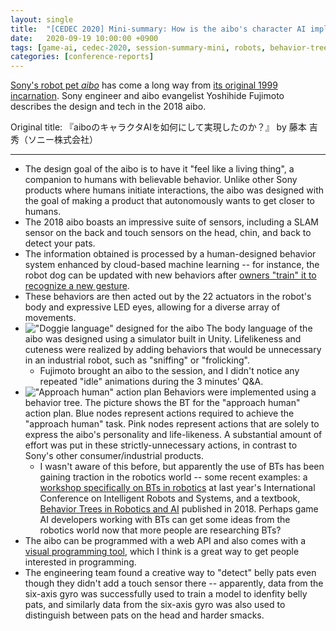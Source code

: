 ```yaml
---
layout: single
title:  "[CEDEC 2020] Mini-summary: How is the aibo's character AI implemented?"
date:   2020-09-19 10:00:00 +0900
tags: [game-ai, cedec-2020, session-summary-mini, robots, behavior-trees]
categories: [conference-reports]
---
```


[Sony's robot pet *aibo*](https://aibo.sony.jp/) has come a long way from [its original 1999 incarnation](https://www.sony.co.jp/SonyInfo/design/gallery/ERS-110/). Sony engineer and aibo evangelist Yoshihide Fujimoto describes the design and tech in the 2018 aibo.

Original title: 『aiboのキャラクタAIを如何にして実現したのか？』 by 藤本 吉秀（ソニー株式会社）

---

* The design goal of the aibo is to have it "feel like a living thing", a companion to humans with believable behavior. Unlike other Sony products where humans initiate interactions, the aibo was designed with the goal of making a product that autonomously wants to get closer to humans.
* The 2018 aibo boasts an impressive suite of sensors, including a SLAM sensor on the back and touch sensors on the head, chin, and back to detect your pats.
* The information obtained is processed by a human-designed behavior system enhanced by cloud-based machine learning -- for instance, the robot dog can be updated with new behaviors after [owners "train" it to recognize a new gesture](https://us.aibo.com/fan/challenge/snoot/).
* These behaviors are then acted out by the 22 actuators in the robot's body and expressive LED eyes, allowing for a diverse array of movements.
* !["Doggie language" designed for the aibo](https://i.imgur.com/NtBIum6.png) The body language of the aibo was designed using a simulator built in Unity. Lifelikeness and cuteness were realized by adding behaviors that would be unnecessary in an industrial robot, such as "sniffing" or "frolicking".
	* Fujimoto brought an aibo to the session, and I didn't notice any repeated "idle" animations during the 3 minutes' Q&A.
* !["Approach human" action plan](https://i.imgur.com/Pcfv9cX.png) Behaviors were implemented using a behavior tree. The picture shows the BT for the "approach human" action plan. Blue nodes represent actions required to achieve the "approach human" task. Pink nodes represent actions that are solely to express the aibo's personality and life-likeness. A substantial amount of effort was put in these strictly-unnecessary actions, in contrast to Sony's other consumer/industrial products.
	* I wasn't aware of this before, but apparently the use of BTs has been gaining traction in the robotics world -- some recent examples: a [workshop specifically on BTs in robotics](https://behavior-trees-iros-workshop.github.io/) at last year's International Conference on Intelligent Robots and Systems, and a textbook, [Behavior Trees in Robotics and AI](https://btirai.github.io/) published in 2018. Perhaps game AI developers working with BTs can get some ideas from the robotics world now that more people are researching BTs?
* The aibo can be programmed with a web API and also comes with a [visual programming tool](https://us.aibo.com/fan/visual_programming/), which I think is a great way to get people interested in programming.
* The engineering team found a creative way to "detect" belly pats even though they didn't add a touch sensor there -- apparently, data from the six-axis gyro was successfully used to train a model to idenfity belly pats, and similarly data from the six-axis gyro was also used to distinguish between pats on the head and harder smacks.

